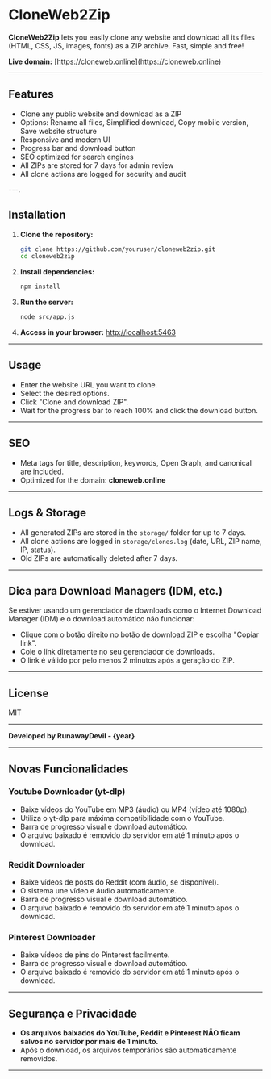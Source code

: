 # CloneWeb2Zip

**CloneWeb2Zip** lets you easily clone any website and download all its files (HTML, CSS, JS, images, fonts) as a ZIP archive. Fast, simple and free!

**Live domain:** [https://cloneweb.online](https://cloneweb.online)

---

## Features
- Clone any public website and download as a ZIP
- Options: Rename all files, Simplified download, Copy mobile version, Save website structure
- Responsive and modern UI
- Progress bar and download button
- SEO optimized for search engines
- All ZIPs are stored for 7 days for admin review
- All clone actions are logged for security and audit

---.

## Installation

1. **Clone the repository:**
   ```bash
   git clone https://github.com/youruser/cloneweb2zip.git
   cd cloneweb2zip
   ```
2. **Install dependencies:**
   ```bash
   npm install
   ```
3. **Run the server:**
   ```bash
   node src/app.js
   ```
4. **Access in your browser:**
   [http://localhost:5463](http://localhost:5463)

---

## Usage
- Enter the website URL you want to clone.
- Select the desired options.
- Click "Clone and download ZIP".
- Wait for the progress bar to reach 100% and click the download button.

---

## SEO
- Meta tags for title, description, keywords, Open Graph, and canonical are included.
- Optimized for the domain: **cloneweb.online**

---

## Logs & Storage
- All generated ZIPs are stored in the `storage/` folder for up to 7 days.
- All clone actions are logged in `storage/clones.log` (date, URL, ZIP name, IP, status).
- Old ZIPs are automatically deleted after 7 days.

---

## Dica para Download Managers (IDM, etc.)
Se estiver usando um gerenciador de downloads como o Internet Download Manager (IDM) e o download automático não funcionar:
- Clique com o botão direito no botão de download ZIP e escolha "Copiar link".
- Cole o link diretamente no seu gerenciador de downloads.
- O link é válido por pelo menos 2 minutos após a geração do ZIP.

---

## License
MIT

---

**Developed by RunawayDevil - {year}** 

---

## Novas Funcionalidades

### Youtube Downloader (yt-dlp)
- Baixe vídeos do YouTube em MP3 (áudio) ou MP4 (vídeo até 1080p).
- Utiliza o yt-dlp para máxima compatibilidade com o YouTube.
- Barra de progresso visual e download automático.
- O arquivo baixado é removido do servidor em até 1 minuto após o download.

### Reddit Downloader
- Baixe vídeos de posts do Reddit (com áudio, se disponível).
- O sistema une vídeo e áudio automaticamente.
- Barra de progresso visual e download automático.
- O arquivo baixado é removido do servidor em até 1 minuto após o download.

### Pinterest Downloader
- Baixe vídeos de pins do Pinterest facilmente.
- Barra de progresso visual e download automático.
- O arquivo baixado é removido do servidor em até 1 minuto após o download.

---

## Segurança e Privacidade
- **Os arquivos baixados do YouTube, Reddit e Pinterest NÃO ficam salvos no servidor por mais de 1 minuto.**
- Após o download, os arquivos temporários são automaticamente removidos.

--- 